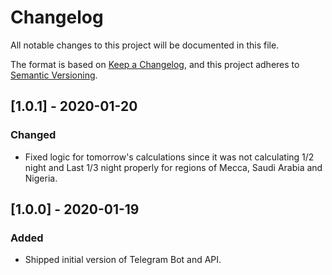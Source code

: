 # Changelog

All notable changes to this project will be documented in this file.

The format is based on [Keep a Changelog](https://keepachangelog.com/en/1.0.0/),
and this project adheres to [Semantic Versioning](https://semver.org/spec/v2.0.0.html).

## [1.0.1] - 2020-01-20

### Changed

- Fixed logic for tomorrow's calculations since it was not calculating 1/2 night and Last 1/3 night properly for regions of Mecca, Saudi Arabia and Nigeria.

## [1.0.0] - 2020-01-19

### Added

- Shipped initial version of Telegram Bot and API.
